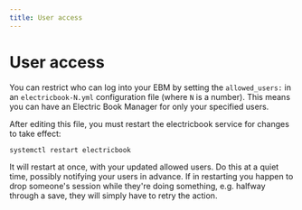 ```yaml
---
title: User access
---
```


# User access

You can restrict who can log into your EBM by setting the `allowed_users:` in an `electricbook-N.yml` configuration file (where `N` is a number). This means you can have an Electric Book Manager for only your specified users.

After editing this file, you must restart the electricbook service for changes to take effect:

    systemctl restart electricbook

It will restart at once, with your updated allowed users. Do this at a quiet time, possibly notifying your users in advance. If in restarting you happen to drop someone's session while they're doing something, e.g. halfway through a save, they will simply have to retry the action.
